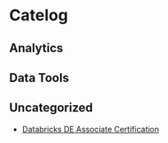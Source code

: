# Catelog
## Analytics
## Data Tools
## Uncategorized
- [Databricks DE Associate Certification](DatabricksDataEngineerAssociateCertification.md)
